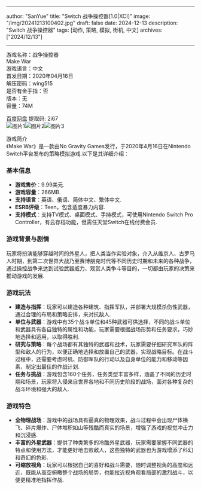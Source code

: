 
---
author: "SanYue"
title: "Switch 战争操控器[1.0|XCI]"
image: "/img/20241213100402.jpg"
draft: false
date: 2024-12-13
description: "Switch 战争操控器"
tags: [动作, 策略, 模拟, 街机, 中文]
archives: ["2024/12/13"]

---

游戏名称：战争操控器   
Make War    
游戏语言：中文  
首发日期：2020年04月16日  
解压密码：wing515  
是否有金手指：否  
版本：无   
容量：74M

[百度网盘](https://pan.baidu.com/s/1zFuziMYyO2OKjZMGKGVRCw) 提取码: 2i67  
![图片1](/img/a6d3c1.jpg)![图片2](/img/95841c.jpg)![图片3](/img/4f7e15.jpg)  

游戏简介  
《Make War》是一款由No Gravity Games发行，于2020年4月16日在Nintendo Switch平台发布的策略模拟游戏.以下是其详细介绍：

### 基本信息
- **游戏售价**：9.99美元.
- **游戏容量**：266MB.
- **支持语言**：英语、俄语、简体中文、繁体中文.
- **ESRB评级**：Teen，包含适度暴力内容.
- **支持模式**：支持TV模式、桌面模式、手持模式，可使用Nintendo Switch Pro Controller，有云存档功能，但需任天堂Switch在线付费会员.

### 游戏背景与剧情
玩家将扮演能够穿越时间的外星人，把人类当作实验对象，介入从维京人、古罗马人时期，到第二次世界大战乃至赛博朋克时代等不同历史时期和未来的各种战争，通过操控战争来达到试验武器威力、观赏人类争斗等目的，一切都由玩家的决策来推动游戏的发展.

### 游戏玩法
- **建造与指挥**：玩家可以建造各种建筑、指挥军队，并部署大规模杀伤性武器，通过合理的布局和策略安排，来对抗敌人.
- **单位与武器**：游戏中有35个战斗单位和45种武器可供选择，不同的战斗单位和武器具有各自独特的属性和功能，玩家需要根据战场形势和任务要求，巧妙地选择和运用，以取得胜利.
- **研究与策略**：每个战场都有其独特的武器和战术，玩家需要仔细研究军队的阵型和敌人的行为，以便正确地选择和放置自己的武器，实现战略目标。在战斗过程中，还需要考虑时机、防御军队的行动以及自身单位的能力和移动等因素，制定出最佳的作战计划.
- **任务与挑战**：游戏包含160个任务，任务类型丰富多样，涵盖了不同的历史时期和场景，玩家将入侵来自世界各地和不同历史阶段的战场，面对各种复杂的战斗环境和强大的敌人.

### 游戏特色
- **全物理战场**：游戏中的战场具有逼真的物理效果，战斗过程中会出现尸体横飞、碎片爆炸、尸体堆积如山等残酷而真实的场景，增强了游戏的视觉冲击力和沉浸感.
- **丰富的外星武器**：提供了种类繁多的冷酷外星武器，玩家需要掌握不同武器的特点和使用方法，才能更好地击败敌人，这些独特的武器也为游戏增添了科幻和奇幻的色彩.
- **可缩放视角**：玩家可以根据自己的喜好和战斗需要，随时调整视角的高度和远近，既能从高空俯瞰整个战场的局势，也能拉近视角观看局部的激烈战斗，以便更精准地指挥作战.
 
